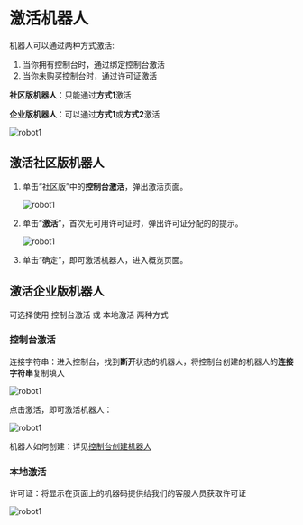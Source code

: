 # 激活机器人

机器人可以通过两种方式激活:

1. 当你拥有控制台时，通过绑定控制台激活
2. 当你未购买控制台时，通过许可证激活

**社区版机器人**：只能通过**方式1**激活

**企业版机器人**：可以通过**方式1**或**方式2**激活

![robot1](https://docimages.blob.core.chinacloudapi.cn/images/Robot/ActiveRobot-0.png)

## 激活社区版机器人

1. 单击“社区版”中的**控制台激活**，弹出激活页面。

    ![robot1](https://docimages.blob.core.chinacloudapi.cn/images/Robot/RobotActive20201230.png)

2. 单击“**激活**”，首次无可用许可证时，弹出许可证分配的的提示。

    ![robot1](https://docimages.blob.core.chinacloudapi.cn/images/Robot/robotlicense20201230.png)

3. 单击“确定”，即可激活机器人，进入概览页面。

## 激活企业版机器人

可选择使用 控制台激活 或 本地激活 两种方式

### 控制台激活

连接字符串：进入控制台，找到**断开**状态的机器人，将控制台创建的机器人的**连接字符串**复制填入

![robot1](https://docimages.blob.core.chinacloudapi.cn/images/Robot/getrobotconnectionstring.png)

点击激活，即可激活机器人：

![robot1](https://docimages.blob.core.chinacloudapi.cn/images/Robot/activebyconsole2-N-1.png)

机器人如何创建：详见[控制台创建机器人](./../Console/robot/manageRobot.mdd)

### 本地激活

许可证：将显示在页面上的机器码提供给我们的客服人员获取许可证

![robot1](https://docimages.blob.core.chinacloudapi.cn/images/Robot/activebylocal-N-1.png)
